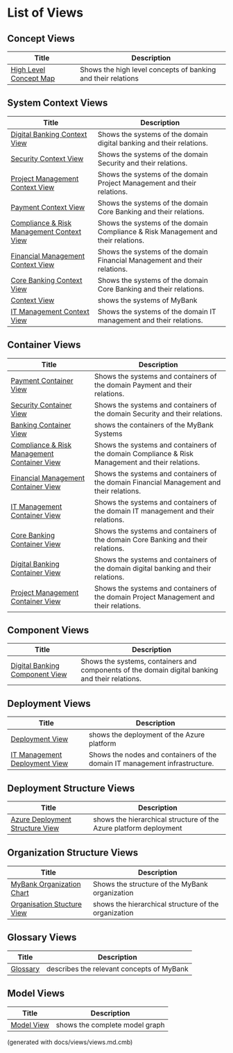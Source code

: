 # List of Views

## Concept Views
| Title | Description |
|---|---|
| [High Level Concept Map](../mybank/concepts/concept-view.md) | Shows the high level concepts of banking and their relations |
## System Context Views
| Title | Description |
|---|---|
| [Digital Banking Context View](../mybank/digital-banking/context-view.md) | Shows the systems of the domain digital banking and their relations. |
| [Security Context View](../mybank/security/context-view.md) | Shows the systems of the domain Security and their relations. |
| [Project Management Context View](../mybank/project-management/context-view.md) | Shows the systems of the domain Project Management and their relations. |
| [Payment Context View](../mybank/payment/context-view.md) | Shows the systems of the domain Core Banking and their relations. |
| [Compliance & Risk Management Context View](../mybank/compliance/context-view.md) | Shows the systems of the domain Compliance & Risk Management and their relations. |
| [Financial Management Context View](../mybank/financial-management/context-view.md) | Shows the systems of the domain Financial Management and their relations. |
| [Core Banking Context View](../mybank/core-banking/context-view.md) | Shows the systems of the domain Core Banking and their relations. |
| [Context View](../mybank/context-view.md) | shows the systems of MyBank |
| [IT Management Context View](../mybank/it-management/context-view.md) | Shows the systems of the domain IT management and their relations. |
## Container Views
| Title | Description |
|---|---|
| [Payment Container View](../mybank/payment/container-view.md) | Shows the systems and containers of the domain Payment and their relations. |
| [Security Container View](../mybank/security/container-view.md) | Shows the systems and containers of the domain Security and their relations. |
| [Banking Container View](../mybank/container-view.md) | shows the containers of the MyBank Systems |
| [Compliance & Risk Management Container View](../mybank/compliance/container-view.md) | Shows the systems and containers of the domain Compliance & Risk Management and their relations. |
| [Financial Management Container View](../mybank/financial-management/container-view.md) | Shows the systems and containers of the domain Financial Management and their relations. |
| [IT Management Container View](../mybank/it-management/container-view.md) | Shows the systems and containers of the domain IT management and their relations. |
| [Core Banking Container View](../mybank/core-banking/container-view.md) | Shows the systems and containers of the domain Core Banking and their relations. |
| [Digital Banking Container View](../mybank/digital-banking/container-view.md) | Shows the systems and containers of the domain digital banking and their relations. |
| [Project Management Container View](../mybank/project-management/container-view.md) | Shows the systems and containers of the domain Project Management and their relations. |
## Component Views
| Title | Description |
|---|---|
| [Digital Banking Component View](../mybank/digital-banking/component-view.md) | Shows the systems, containers and components of the domain digital banking and their relations. |
## Deployment Views
| Title | Description |
|---|---|
| [Deployment View](../mybank/deployment-view.md) | shows the deployment of the Azure platform |
| [IT Management Deployment View](../mybank/it-management/deployment-view.md) | Shows the nodes and containers of the domain IT management infrastructure. |
## Deployment Structure Views
| Title | Description |
|---|---|
| [Azure Deployment Structure View](../mybank/azure-deployment-structure-view.md) | shows the hierarchical structure of the Azure platform deployment |
## Organization Structure Views
| Title | Description |
|---|---|
| [MyBank Organization Chart](../mybank/organization/organization-structure-view.md) | Shows the structure of the MyBank organization |
| [Organisation Stucture View](../mybank/organization-structure-view.md) | shows the hierarchical structure of the organization |
## Glossary Views
| Title | Description |
|---|---|
| [Glossary](../mybank/glossary.md) | describes the relevant concepts of MyBank |
## Model Views
| Title | Description |
|---|---|
| [Model View](../mybank/model-view.md) | shows the complete model graph |


(generated with docs/views/views.md.cmb)
